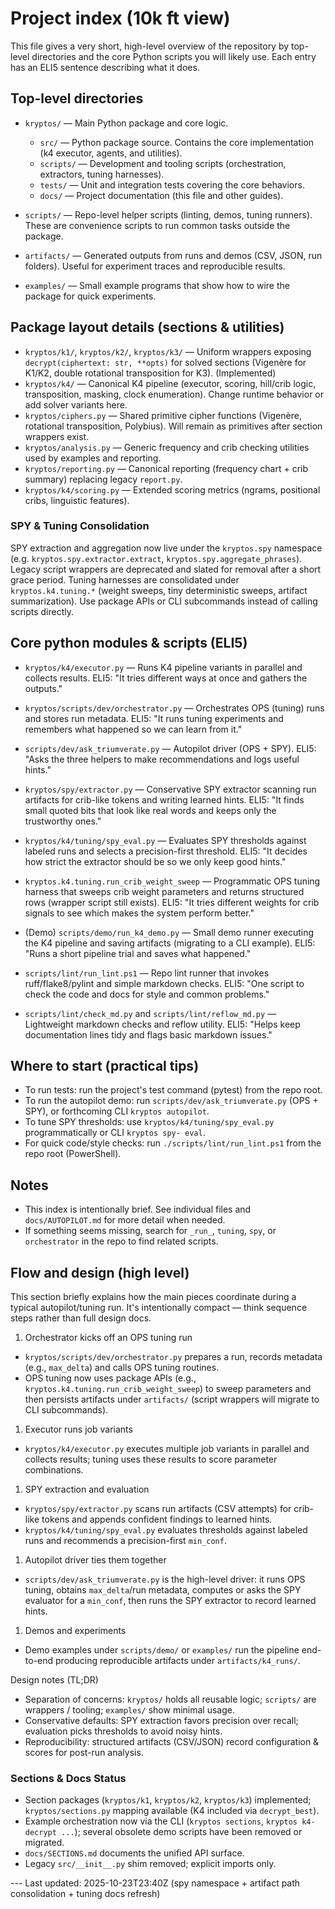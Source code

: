# Project index (10k ft view)

This file gives a very short, high-level overview of the repository by top-level directories and the core Python scripts
you will likely use. Each entry has an ELI5 sentence describing what it does.

## Top-level directories

- `kryptos/` — Main Python package and core logic.
  - `src/` — Python package source. Contains the core implementation (k4 executor, agents, and
    utilities).
  - `scripts/` — Development and tooling scripts (orchestration, extractors, tuning harnesses).
  - `tests/` — Unit and integration tests covering the core behaviors.
  - `docs/` — Project documentation (this file and other guides).

- `scripts/` — Repo-level helper scripts (linting, demos, tuning runners). These are convenience
scripts to run common tasks outside the package.

- `artifacts/` — Generated outputs from runs and demos (CSV, JSON, run folders). Useful for
experiment traces and reproducible results.

- `examples/` — Small example programs that show how to wire the package for quick experiments.

## Package layout details (sections & utilities)

- `kryptos/k1/`, `kryptos/k2/`, `kryptos/k3/` — Uniform wrappers exposing `decrypt(ciphertext: str,
**opts)` for solved sections (Vigenère for K1/K2, double rotational transposition for K3). (Implemented)
- `kryptos/k4/` — Canonical K4 pipeline (executor, scoring, hill/crib logic, transposition, masking,
clock enumeration). Change runtime behavior or add solver variants here.
- `kryptos/ciphers.py` — Shared primitive cipher functions (Vigenère, rotational transposition,
Polybius). Will remain as primitives after section wrappers exist.
- `kryptos/analysis.py` — Generic frequency and crib checking utilities used by examples and
reporting.
- `kryptos/reporting.py` — Canonical reporting (frequency chart + crib summary) replacing legacy
`report.py`.
- `kryptos/k4/scoring.py` — Extended scoring metrics (ngrams, positional cribs, linguistic
features).

### SPY & Tuning Consolidation

SPY extraction and aggregation now live under the `kryptos.spy` namespace (e.g. `kryptos.spy.extractor.extract`,
`kryptos.spy.aggregate_phrases`). Legacy script wrappers are deprecated and slated for removal after a short grace
period. Tuning harnesses are consolidated under `kryptos.k4.tuning.*` (weight sweeps, tiny deterministic sweeps,
artifact summarization). Use package APIs or CLI subcommands instead of calling scripts directly.

## Core python modules & scripts (ELI5)

- `kryptos/k4/executor.py` — Runs K4 pipeline variants in parallel and collects results. ELI5: "It
tries different ways at once and gathers the outputs."

- `kryptos/scripts/dev/orchestrator.py` — Orchestrates OPS (tuning) runs and stores run metadata.
ELI5: "It runs tuning experiments and remembers what happened so we can learn from it."

- `scripts/dev/ask_triumverate.py` — Autopilot driver (OPS + SPY). ELI5: "Asks the three helpers to
make recommendations and logs useful hints."

- `kryptos/spy/extractor.py` — Conservative SPY extractor scanning run artifacts for crib-like
tokens and writing learned hints. ELI5: "It finds small quoted bits that look like real words and keeps only the
trustworthy ones."

- `kryptos/k4/tuning/spy_eval.py` — Evaluates SPY thresholds against labeled runs and selects a
precision-first threshold. ELI5: "It decides how strict the extractor should be so we only keep good hints."

- `kryptos.k4.tuning.run_crib_weight_sweep` — Programmatic OPS tuning harness that sweeps crib
weight parameters and returns structured rows (wrapper script still exists). ELI5: "It tries different weights for crib
signals to see which makes the system perform better."

- (Demo) `scripts/demo/run_k4_demo.py` — Small demo runner executing the K4 pipeline and saving
artifacts (migrating to a CLI example). ELI5: "Runs a short pipeline trial and saves what happened."

- `scripts/lint/run_lint.ps1` — Repo lint runner that invokes ruff/flake8/pylint and simple markdown
checks. ELI5: "One script to check the code and docs for style and common problems."

- `scripts/lint/check_md.py` and `scripts/lint/reflow_md.py` — Lightweight markdown checks and
reflow utility. ELI5: "Helps keep documentation lines tidy and flags basic markdown issues."

## Where to start (practical tips)

- To run tests: run the project's test command (pytest) from the repo root.
- To run the autopilot demo: run `scripts/dev/ask_triumverate.py` (OPS + SPY), or forthcoming CLI
`kryptos autopilot`.
- To tune SPY thresholds: use `kryptos/k4/tuning/spy_eval.py` programmatically or CLI `kryptos spy-
eval`.
- For quick code/style checks: run `./scripts/lint/run_lint.ps1` from the repo root (PowerShell).

## Notes

- This index is intentionally brief. See individual files and `docs/AUTOPILOT.md` for more detail
when needed.
- If something seems missing, search for `_run_`, `tuning`, `spy`, or `orchestrator` in the repo to
find related scripts.

## Flow and design (high level)

This section briefly explains how the main pieces coordinate during a typical autopilot/tuning run. It's intentionally
compact — think sequence steps rather than full design docs.

1. Orchestrator kicks off an OPS tuning run

- `kryptos/scripts/dev/orchestrator.py` prepares a run, records metadata (e.g., `max_delta`) and
calls OPS tuning routines.
- OPS tuning now uses package APIs (e.g., `kryptos.k4.tuning.run_crib_weight_sweep`) to sweep
parameters and then persists artifacts under `artifacts/` (script wrappers will migrate to CLI subcommands).

1. Executor runs job variants

- `kryptos/k4/executor.py` executes multiple job variants in parallel and collects results;
tuning uses these results to score parameter combinations.

1. SPY extraction and evaluation

- `kryptos/spy/extractor.py` scans run artifacts (CSV attempts) for crib-like tokens and appends
confident findings to learned hints.
- `kryptos/k4/tuning/spy_eval.py` evaluates thresholds against labeled runs and recommends a
precision-first `min_conf`.

1. Autopilot driver ties them together

- `scripts/dev/ask_triumverate.py` is the high-level driver: it runs OPS tuning, obtains
`max_delta`/run metadata, computes or asks the SPY evaluator for a `min_conf`, then runs the SPY extractor to record
learned hints.

1. Demos and experiments

- Demo examples under `scripts/demo/` or `examples/` run the pipeline end-to-end producing
reproducible artifacts under `artifacts/k4_runs/`.

Design notes (TL;DR)

- Separation of concerns: `kryptos/` holds all reusable logic; `scripts/` are wrappers / tooling;
`examples/` show minimal usage.
- Conservative defaults: SPY extraction favors precision over recall; evaluation picks thresholds to
avoid noisy hints.
- Reproducibility: structured artifacts (CSV/JSON) record configuration & scores for post-run
analysis.

### Sections & Docs Status

- Section packages (`kryptos/k1`, `kryptos/k2`, `kryptos/k3`) implemented; `kryptos/sections.py`
mapping available (K4 included via `decrypt_best`).
- Example orchestration now via the CLI (`kryptos sections`, `kryptos k4-decrypt ...`); several
obsolete demo scripts have been removed or migrated.
- `docs/SECTIONS.md` documents the unified API surface.
- Legacy `src/__init__.py` shim removed; explicit imports only.

--- Last updated: 2025-10-23T23:40Z (spy namespace + artifact path consolidation + tuning docs refresh)
